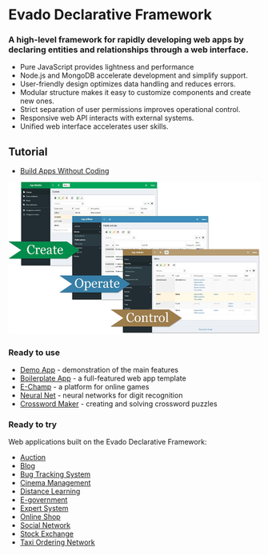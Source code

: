 # Evado Declarative Framework

### A high-level framework for rapidly developing web apps by declaring entities and relationships through a web interface.

- Pure JavaScript provides lightness and performance
- Node.js and MongoDB accelerate development and simplify support.
- User-friendly design optimizes data handling and reduces errors.
- Modular structure makes it easy to customize components and create new ones.
- Strict separation of user permissions improves operational control.
- Responsive web API interacts with external systems.
- Unified web interface accelerates user skills.

## Tutorial

- [Build Apps Without Coding](https://mkhorin.github.io/evado-site/)

[![Evado Declarative Framework](doc/evado-framework-steps.jpg)](https://mkhorin.github.io/evado-site/)

### Ready to use

- [Demo App](https://github.com/mkhorin/evado-app-demo) - demonstration of the main features
- [Boilerplate App](https://github.com/mkhorin/evado-app-boilerplate) - a full-featured web app template
- [E-Champ](https://github.com/mkhorin/e-champ) - a platform for online games
- [Neural Net](https://github.com/mkhorin/neural-net) - neural networks for digit recognition
- [Crossword Maker](https://github.com/mkhorin/crossword-maker) - creating and solving crossword puzzles

### Ready to try

Web applications built on the Evado Declarative Framework:

- [Auction](https://github.com/mkhorin/evado-app-auction)
- [Blog](https://github.com/mkhorin/evado-app-blog)
- [Bug Tracking System](https://github.com/mkhorin/evado-app-bugs)
- [Cinema Management](https://github.com/mkhorin/evado-app-cinema)
- [Distance Learning](https://github.com/mkhorin/evado-app-elearning)
- [E-government](https://github.com/mkhorin/evado-app-egov)
- [Expert System](https://github.com/mkhorin/evado-app-expert)
- [Online Shop](https://github.com/mkhorin/evado-app-shop)
- [Social Network](https://github.com/mkhorin/evado-app-social)
- [Stock Exchange](https://github.com/mkhorin/evado-app-exchange)
- [Taxi Ordering Network](https://github.com/mkhorin/evado-app-taxi)